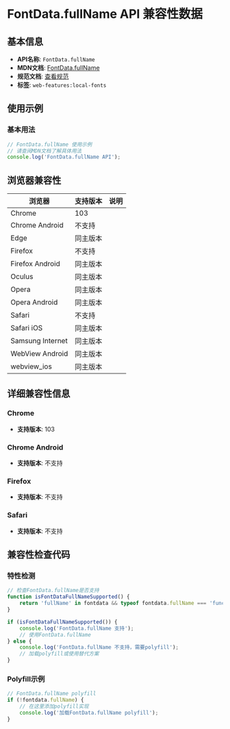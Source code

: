 # FontData.fullName API 兼容性数据

## 基本信息

- **API名称**: `FontData.fullName`
- **MDN文档**: [FontData.fullName](https://developer.mozilla.org/docs/Web/API/FontData/fullName)
- **规范文档**: [查看规范](https://wicg.github.io/local-font-access/#ref-for-dom-fontdata-fullname)
- **标签**: `web-features:local-fonts`

## 使用示例

### 基本用法

```javascript
// FontData.fullName 使用示例
// 请查阅MDN文档了解具体用法
console.log('FontData.fullName API');
```

## 浏览器兼容性

| 浏览器 | 支持版本 | 说明 |
|--------|----------|------|
| Chrome | 103 |  |
| Chrome Android | 不支持 |  |
| Edge | 同主版本 |  |
| Firefox | 不支持 |  |
| Firefox Android | 同主版本 |  |
| Oculus | 同主版本 |  |
| Opera | 同主版本 |  |
| Opera Android | 同主版本 |  |
| Safari | 不支持 |  |
| Safari iOS | 同主版本 |  |
| Samsung Internet | 同主版本 |  |
| WebView Android | 同主版本 |  |
| webview_ios | 同主版本 |  |

## 详细兼容性信息

### Chrome

- **支持版本**: 103

### Chrome Android

- **支持版本**: 不支持

### Firefox

- **支持版本**: 不支持

### Safari

- **支持版本**: 不支持

## 兼容性检查代码

### 特性检测

```javascript
// 检查FontData.fullName是否支持
function isFontDataFullNameSupported() {
    return 'fullName' in fontdata && typeof fontdata.fullName === 'function';
}

if (isFontDataFullNameSupported()) {
    console.log('FontData.fullName 支持');
    // 使用FontData.fullName
} else {
    console.log('FontData.fullName 不支持，需要polyfill');
    // 加载polyfill或使用替代方案
}
```

### Polyfill示例

```javascript
// FontData.fullName polyfill
if (!fontdata.fullName) {
    // 在这里添加polyfill实现
    console.log('加载FontData.fullName polyfill');
}
```

